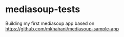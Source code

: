 # mediasoup-tests
Building my first mediasoup app based on https://github.com/mkhahani/mediasoup-sample-app
